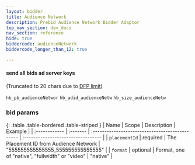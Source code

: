 ```yaml
---
layout: bidder
title: Audience Network
description: Prebid Audience Network Bidder Adaptor
top_nav_section: dev_docs
nav_section: reference
hide: true
biddercode: audienceNetwork
biddercode_longer_than_12: true

---
```


#### send all bids ad server keys

(Truncated to 20 chars due to [DFP limit](https://support.google.com/dfp_premium/answer/1628457?hl=en#Key-values))

`hb_pb_audienceNetwor`
`hb_adid_audienceNetw`
`hb_size_audienceNetw`

### bid params

{: .table .table-bordered .table-striped }
| Name          | Scope    | Description                                     | Example                           |
| :------------ | :------- | :---------------------------------------------- | :--------------------------------- |
| `placementId` | required | The Placement ID from Audience Network          | "555555555555555\_555555555555555" |
| `format`      | optional | Format, one of "native", "fullwidth" or "video" | "native"                           |

